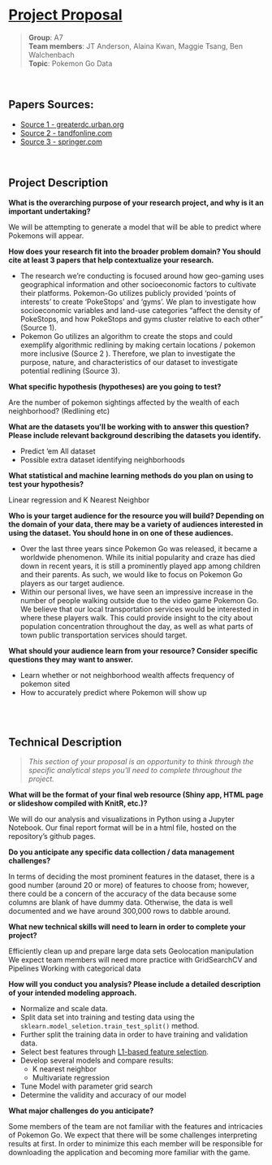 
# [Project Proposal](https://canvas.uw.edu/courses/1256522/assignments/4527104)
> **Group**: A7 <br>
> **Team members**: JT Anderson, Alaina Kwan, Maggie Tsang, Ben Walchenbach <br>
> **Topic**: Pokemon Go Data

<br>


## Papers Sources: 
* [Source 1 - greaterdc.urban.org](https://greaterdc.urban.org/blog/pokemon-go-changing-how-cities-use-public-space-could-it-be-more-inclusive)
* [Source 2 - tandfonline.com](https://www.tandfonline.com/doi/abs/10.1080/10095020.2017.1368200)
* [Source 3 - springer.com](https://link.springer.com/chapter/10.1007/978-3-319-71470-7_15)

<br>



## Project Description
 
**What is the overarching purpose of your research project, and why is it an important undertaking?**

We will be attempting to generate a model that will be able to predict where Pokemons will appear.

**How does your research fit into the broader problem domain? You should cite at least 3 papers that help contextualize your research.**

* The research we’re conducting is focused around how geo-gaming uses geographical information and other socioeconomic factors to cultivate their platforms. Pokemon-Go utilizes publicly provided ‘points of interests’ to create ‘PokeStops’ and ‘gyms’. We plan to investigate how socioeconomic variables and land-use categories “affect the density of PokeStops, and how PokeStops and gyms cluster relative to each other” (Source 1). 
* Pokemon Go utilizes an algorithm to create the stops and could exemplify algorithmic redlining by making certain locations / pokemon more inclusive (Source 2 ). Therefore, we plan to investigate the purpose, nature, and characteristics of our dataset to investigate potential redlining (Source 3).

**What specific hypothesis (hypotheses) are you going to test?**

Are the number of pokemon sightings affected by the wealth of each neighborhood? (Redlining etc)

**What are the datasets you'll be working with to answer this question? Please include relevant background describing the datasets you identify.**

* Predict ‘em All dataset
* Possible extra dataset identifying neighborhoods

**What statistical and machine learning methods do you plan on using to test your hypothesis?**

Linear regression and K Nearest Neighbor

**Who is your target audience for the resource you will build? Depending on the domain of your data, there may be a variety of audiences interested in using the dataset. You should hone in on one of these audiences.**

* Over the last three years since Pokemon Go was released, it became a worldwide phenomenon. While its initial popularity and craze has died down in recent years, it is still a prominently played app among children and their parents. As such, we would like to focus on Pokemon Go players as our target audience.
* Within our personal lives, we have seen an impressive increase in the number of people walking outside due to the video game Pokemon Go. We believe that our local transportation services would be interested in where these players walk. This could provide insight to the city about population concentration throughout the day, as well as what parts of town public transportation services should target.

**What should your audience learn from your resource? Consider specific questions they may want to answer.**

* Learn whether or not neighborhood wealth affects frequency of pokemon sited
* How to accurately predict where Pokemon will show up
 
<br>
<br>

## Technical Description
> _This section of your proposal is an opportunity to think through the specific analytical steps you'll need to complete throughout the project._


**What will be the format of your final web resource (Shiny app, HTML page or slideshow compiled with KnitR, etc.)?**

We will do our analysis and visualizations in Python using a Jupyter Notebook. Our final report format will be in a html file, hosted on the repository’s github pages.

**Do you anticipate any specific data collection / data management challenges?**

In terms of deciding the most prominent features in the dataset, there is a good number (around 20 or more) of features to choose from; however, there could be a concern of the accuracy of the data because some columns are blank of have dummy data. Otherwise, the data is well documented and we have around 300,000 rows to dabble around.

**What new technical skills will need to learn in order to complete your project?**

Efficiently clean up and prepare large data sets
Geolocation manipulation
We expect team members will need more practice with GridSearchCV and Pipelines
Working with categorical data

**How will you conduct you analysis? Please include a detailed description of your intended modeling approach.**

* Normalize and scale data.
* Split data set into training and testing data using the `sklearn.model_seletion.train_test_split()` method.
* Further split the training data in order to have training and validation data.
* Select best features through [L1-based feature selection](https://scikit-learn.org/stable/modules/feature_selection.html#feature-selection-using-selectfrommodel).
* Develop several models and compare results:
    * K nearest neighbor
    * Multivariate regression
* Tune Model with parameter grid search
* Determine the validity and accuracy of our model

**What major challenges do you anticipate?**

Some members of the team are not familiar with the features and intricacies of Pokemon Go. We expect that there will be some challenges interpreting results at first. In order to minimize this each member will be responsible for downloading the application and becoming more familiar with the game.